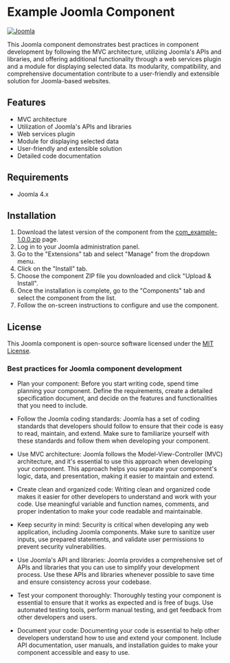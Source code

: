 # Example Joomla Component

[![Joomla](https://img.shields.io/badge/Joomla-4.x-orange.svg)](https://www.joomla.org/)

This Joomla component demonstrates best practices in component development by following the MVC architecture, utilizing Joomla's APIs and libraries, and offering additional functionality through a web services plugin and a module for displaying selected data. Its modularity, compatibility, and comprehensive documentation contribute to a user-friendly and extensible solution for Joomla-based websites.

## Features

- MVC architecture
- Utilization of Joomla's APIs and libraries
- Web services plugin
- Module for displaying selected data
- User-friendly and extensible solution
- Detailed code documentation

## Requirements

- Joomla 4.x

## Installation

1. Download the latest version of the component from the [com_example-1.0.0.zip](https://plycneris.com/updates/joomla/com_example/com_example-1.0.0.zip) page.
2. Log in to your Joomla administration panel.
3. Go to the "Extensions" tab and select "Manage" from the dropdown menu.
4. Click on the "Install" tab.
5. Choose the component ZIP file you downloaded and click "Upload & Install".
6. Once the installation is complete, go to the "Components" tab and select the component from the list.
7. Follow the on-screen instructions to configure and use the component.

## License

This Joomla component is open-source software licensed under the [MIT License](https://opensource.org/licenses/MIT).

### Best practices for Joomla component development

- Plan your component: Before you start writing code, spend time planning your component. Define the requirements, create a detailed specification document, and decide on the features and functionalities that you need to include.

- Follow the Joomla coding standards: Joomla has a set of coding standards that developers should follow to ensure that their code is easy to read, maintain, and extend. Make sure to familiarize yourself with these standards and follow them when developing your component.

- Use MVC architecture: Joomla follows the Model-View-Controller (MVC) architecture, and it's essential to use this approach when developing your component. This approach helps you separate your component's logic, data, and presentation, making it easier to maintain and extend.

- Create clean and organized code: Writing clean and organized code makes it easier for other developers to understand and work with your code. Use meaningful variable and function names, comments, and proper indentation to make your code readable and maintainable.

- Keep security in mind: Security is critical when developing any web application, including Joomla components. Make sure to sanitize user inputs, use prepared statements, and validate user permissions to prevent security vulnerabilities.

- Use Joomla's API and libraries: Joomla provides a comprehensive set of APIs and libraries that you can use to simplify your development process. Use these APIs and libraries whenever possible to save time and ensure consistency across your codebase.

- Test your component thoroughly: Thoroughly testing your component is essential to ensure that it works as expected and is free of bugs. Use automated testing tools, perform manual testing, and get feedback from other developers and users.

- Document your code: Documenting your code is essential to help other developers understand how to use and extend your component. Include API documentation, user manuals, and installation guides to make your component accessible and easy to use.

